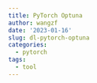 ```yaml
---
title: PyTorch Optuna
author: wangzf
date: '2023-01-16'
slug: dl-pytorch-optuna
categories:
  - pytorch
tags:
  - tool
---
```

